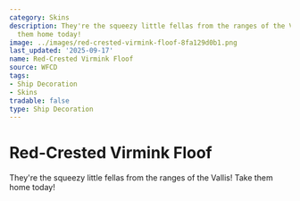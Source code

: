 ```yaml
---
category: Skins
description: They're the squeezy little fellas from the ranges of the Vallis! Take
  them home today!
image: ../images/red-crested-virmink-floof-8fa129d0b1.png
last_updated: '2025-09-17'
name: Red-Crested Virmink Floof
source: WFCD
tags:
- Ship Decoration
- Skins
tradable: false
type: Ship Decoration
---
```


# Red-Crested Virmink Floof

They're the squeezy little fellas from the ranges of the Vallis! Take them home today!

